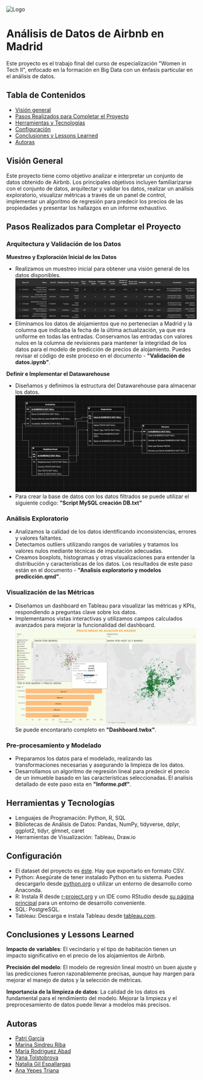 
![Logo](https://keepcoding.io/wp-content/uploads/2022/01/cropped-logo-keepcoding-Tech-School.png)


# Análisis de Datos de Airbnb en Madrid

Este proyecto es el trabajo final del curso de especialización "Women in Tech II", enfocado en la formación en Big Data con un énfasis particular en el análisis de datos. 
## Tabla de Contenidos
* [Visión general](#visión-general)
* [Pasos Realizados para Completar el Proyecto](#pasos-realizados-para-completar-el-proyecto)
* [Herramientas y Tecnologías](#herramientas-y-tecnologias)
* [Configuración](#configuracion)
* [Conclusiones y Lessons Learned](#conclusiones-y-lessons-learned)
* [Autoras](#autoras)

## Visión General
Este proyecto tiene como objetivo analizar e interpretar un conjunto de datos obtenido de Airbnb. Los principales objetivos incluyen familiarizarse con el conjunto de datos, arquitectar y validar los datos, realizar un análisis exploratorio, visualizar métricas a través de un panel de control, implementar un algoritmo de regresión para predecir los precios de las propiedades y presentar los hallazgos en un informe exhaustivo.
## Pasos Realizados para Completar el Proyecto

### Arquitectura y Validación de los Datos
**Muestreo y Exploración Inicial de los Datos**
   - Realizamos un muestreo inicial para obtener una visión general de los datos disponibles. ![datos](./src/datos.png)
   - Eliminamos los datos de alojamientos que no pertenecían a Madrid y la columna que indicaba la fecha de la última actualización, ya que era uniforme en todas las entradas. Conservamos las entradas con valores nulos en la columna de revisiones para mantener la integridad de los datos para el modelo de predicción de precios de alojamiento. Puedes revisar el código de este proceso en el documento - **"Validación de datos.ipynb"**.

**Definir e Implementar el Datawarehouse**
   - Diseñamos y definimos la estructura del Datawarehouse para almacenar los datos. ![Diagrama draw.io](./src/Diagrama.jpg)
   - Para crear la base de datos con los datos filtrados se puede utilizar el siguiente codigo: **"Script MySQL creación DB.txt"**
### Análisis Exploratorio
   - Analizamos la calidad de los datos identificando inconsistencias, errores y valores faltantes.
   - Detectamos outliers utilizando rangos de variables y tratamos los valores nulos mediante técnicas de imputación adecuadas.
   - Creamos boxplots, histogramas y otras visualizaciones para entender la distribución y características de los datos.
   Los resultados de este paso están en el documento - **"Analisis exploratorio y modelos predicción.qmd"**.

### Visualización de las Métricas
   - Diseñamos un dashboard en Tableau para visualizar las métricas y KPIs, respondiendo a preguntas clave sobre los datos.
   - Implementamos vistas interactivas y utilizamos campos calculados avanzados para mejorar la funcionalidad del dashboard.
   ![Dashboard](./src/Dashboard.png)
Se puede encontararlo completo en **"Dashboard.twbx"**.
### Pre-procesamiento y Modelado

   - Preparamos los datos para el modelado, realizando las transformaciones necesarias y asegurando la limpieza de los datos.
   - Desarrollamos un algoritmo de regresión lineal para predecir el precio de un inmueble basado en las características seleccionadas.
El analisis detallado de este paso esta en **"Informe.pdf"**.



## Herramientas y Tecnologías
- Lenguajes de Programación: Python, R, SQL
- Bibliotecas de Análisis de Datos: Pandas, NumPy, tidyverse, dplyr, ggplot2, tidyr, glmnet, caret
- Herramientas de Visualización: Tableau, Draw.io


## Configuración
- El dataset del proyecto es [éste](https://public.opendatasoft.com/explore/dataset/air-bnb-listings/export/?disjunctive.neighbourhood&disjunctive.column_10&disjunctive.city&q=Madrid&location=7,40.5931,-4.422&basemap=jawg.light). Hay que exportarlo en formato CSV.
- Python: Asegúrate de tener instalado Python en tu sistema. Puedes descargarlo desde [python.org](https://www.python.org/) o utilizar un entorno de desarrollo como Anaconda.
- R: Instala R desde [r-project.org](https://www.r-project.org/) y un IDE como RStudio desde [su página principal](https://posit.co/download/rstudio-desktop/) para un entorno de desarrollo conveniente.
- SQL: PostgreSQL.
- Tableau: Descarga e instala Tableau desde [tableau.com](https://www.tableau.com/es-es/products/desktop/download).

    
## Conclusiones y Lessons Learned

**Impacto de variables**: El vecindario y el tipo de habitación tienen un impacto significativo en el precio de los alojamientos de Airbnb.

**Precisión del modelo**: El modelo de regresión lineal mostró un buen ajuste y las predicciones fueron razonablemente precisas, aunque hay margen para mejorar el manejo de datos y la selección de métricas.

**Importancia de la limpieza de datos**: La calidad de los datos es fundamental para el rendimiento del modelo. Mejorar la limpieza y el preprocesamiento de datos puede llevar a modelos más precisos. 


## Autoras

- [Patri García](https://github.com/pgarcgarc)
- [Marina Sindreu Riba](https://github.com/msindreu)
- [María Rodriguez Abad](https://github.com/MariaRgezAbad)
- [Yana Tolstobrova](https://github.com/yana-tolstobrova)
- [Natalia Gil Espallargas](https://github.com/Nataliage)
- [Ana Yepes Triana](https://github.com/Anayepes)

